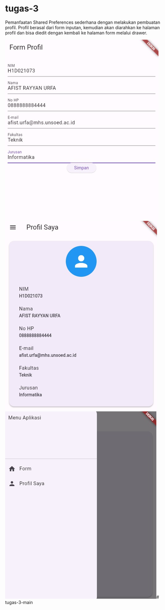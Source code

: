 # tugas-3
Pemanfaatan Shared Preferences sederhana dengan melakukan pembuatan profil.
Profil berasal dari form inputan, kemudian akan diarahkan ke halaman profil dan bisa diedit dengan kembali ke halaman form melalui drawer.

![Form](form.jpg)
![Profil](profil.jpg)
![Drawer](drawer.jpg)#   t u g a s - 3 - m a i n 
 
 